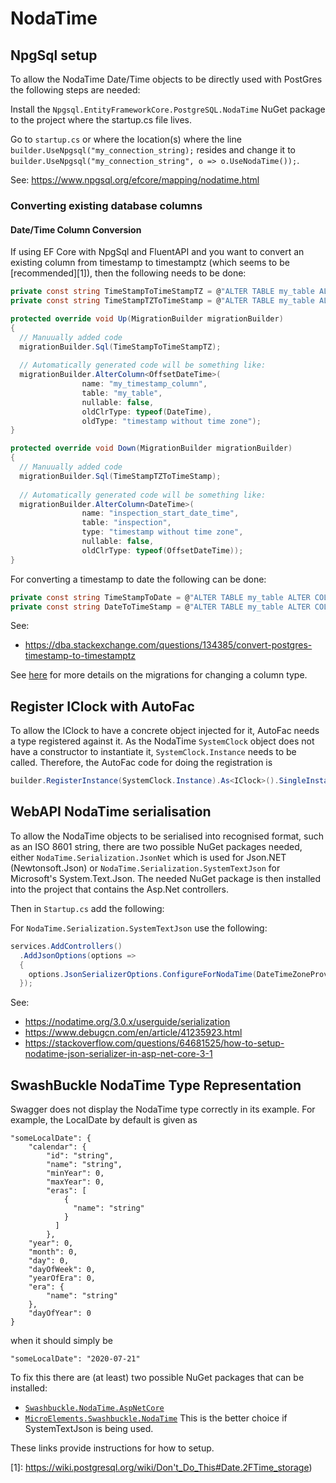 # NodaTime

## NpgSql setup
To allow the NodaTime Date/Time objects to be directly used with PostGres the following steps are needed:

Install the `Npgsql.EntityFrameworkCore.PostgreSQL.NodaTime` NuGet package to the project where the startup.cs file lives.

Go to `startup.cs` or where the location(s) where the line `builder.UseNpgsql("my_connection_string);` resides and change it to
`builder.UseNpgsql("my_connection_string", o => o.UseNodaTime());`.

See: https://www.npgsql.org/efcore/mapping/nodatime.html

### Converting existing database columns

#### Date/Time Column Conversion
If using EF Core with NpgSql and FluentAPI and you want to convert an existing column from timestamp to timestamptz (which seems to be [recommended][1]), then the following needs to be done:

```C#
private const string TimeStampToTimeStampTZ = @"ALTER TABLE my_table ALTER COLUMN my_timestamp_column TYPE timestamptz USING my_timestamp_column AT TIME ZONE 'Pacific/Auckland'";
private const string TimeStampTZToTimeStamp = @"ALTER TABLE my_table ALTER COLUMN my_timestamp_column TYPE timestamp(0) USING my_timestamp_column::timestamp";

protected override void Up(MigrationBuilder migrationBuilder)
{
  // Manuually added code
  migrationBuilder.Sql(TimeStampToTimeStampTZ);
  
  // Automatically generated code will be something like:
  migrationBuilder.AlterColumn<OffsetDateTime>(
                name: "my_timestamp_column",
                table: "my_table",
                nullable: false,
                oldClrType: typeof(DateTime),
                oldType: "timestamp without time zone");
}

protected override void Down(MigrationBuilder migrationBuilder)
{
  // Manuually added code
  migrationBuilder.Sql(TimeStampTZToTimeStamp);
  
  // Automatically generated code will be something like:
  migrationBuilder.AlterColumn<DateTime>(
                name: "inspection_start_date_time",
                table: "inspection",
                type: "timestamp without time zone",
                nullable: false,
                oldClrType: typeof(OffsetDateTime));
}
```

For converting a timestamp to date the following can be done:

```C#
private const string TimeStampToDate = @"ALTER TABLE my_table ALTER COLUMN my_date_column TYPE date USING my_date_column::date";
private const string DateToTimeStamp = @"ALTER TABLE my_table ALTER COLUMN my_date_column TYPE timestamp(0) USING my_date_column::timestamp";
```

See:
 - https://dba.stackexchange.com/questions/134385/convert-postgres-timestamp-to-timestamptz

See [here](EntityFramework/Migrations.md#change-column-type) for more details on the migrations for changing a column type.


## Register IClock with AutoFac
To allow the IClock to have a concrete object injected for it, AutoFac needs a type registered against it.
As the NodaTime `SystemClock` object does not have a constructor to instantiate it, `SystemClock.Instance` needs to be called.
Therefore, the AutoFac code for doing the registration is
```C#
builder.RegisterInstance(SystemClock.Instance).As<IClock>().SingleInstance();
```

## WebAPI NodaTime serialisation
To allow the NodaTime objects to be serialised into recognised format, such as an ISO 8601 string, there are two possible NuGet packages needed,
either `NodaTime.Serialization.JsonNet` which is used for Json.NET (Newtonsoft.Json) or `NodaTime.Serialization.SystemTextJson` for Microsoft's System.Text.Json.
The needed NuGet package is then installed into the project that contains the Asp.Net controllers.

Then in `Startup.cs` add the following:

For `NodaTime.Serialization.SystemTextJson` use the following:
```C#
services.AddControllers()
  .AddJsonOptions(options =>
  {
    options.JsonSerializerOptions.ConfigureForNodaTime(DateTimeZoneProviders.Tzdb);
  });
```

See: 
- https://nodatime.org/3.0.x/userguide/serialization
- https://www.debugcn.com/en/article/41235923.html
- https://stackoverflow.com/questions/64681525/how-to-setup-nodatime-json-serializer-in-asp-net-core-3-1

## SwashBuckle NodaTime Type Representation
Swagger does not display the NodaTime type correctly in its example.
For example, the LocalDate by default is given as
```
"someLocalDate": {
    "calendar": {
        "id": "string",
        "name": "string",
        "minYear": 0,
        "maxYear": 0,
        "eras": [
            {
              "name": "string"
            }
          ]
        },
    "year": 0,
    "month": 0,
    "day": 0,
    "dayOfWeek": 0,
    "yearOfEra": 0,
    "era": {
        "name": "string"
    },
    "dayOfYear": 0
}
```
when it should simply be
```
"someLocalDate": "2020-07-21"
```

To fix this there are (at least) two possible NuGet packages that can be installed:
 - [`Swashbuckle.NodaTime.AspNetCore`](https://github.com/buvinghausen/Swashbuckle.NodaTime.AspNetCore)
 - [`MicroElements.Swashbuckle.NodaTime`](https://github.com/micro-elements/MicroElements.Swashbuckle.NodaTime)
   This is the better choice if SystemTextJson is being used.

These links provide instructions for how to setup.



[1]: https://wiki.postgresql.org/wiki/Don't_Do_This#Date.2FTime_storage)
